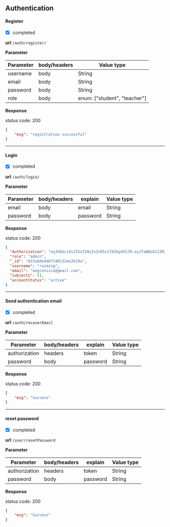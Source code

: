 ## Authentication

#### Register

- [x] completed

**url** 	```/auth/register/```

**Parameter**

| Parameter | body/headers | Value type                   |
| --------- |--------------|------------------------------|
| username  | body         |  String                      |
| email     | body         | String                       |
| password  | body         | String                       |
| role  | body         | enum: ["student", "teacher"] |

**Response**

status code: 200
```json
{
    "msg": "registration successful"
}
```

***

#### Login

- [x] completed

**url** 	```/auth/login/```

**Parameter**

| Parameter | body/headers | explain | Value type |
| --------- |--------------|----------| ---------- |
| email     | body         |email    | String     |
| password  | body         |password | String     |

**Response**

status code: 200
```json
{
  "Authorization": "eyJhbGciOiJIUzI1NiIsInR5cCI6IkpXVCJ9.eyJfaWQiOiI2MzNhOGRlNDRiZjE0MDEzMmVlMmIxOWEiLCJ1c2VybmFtZSI6InJ1aW1pbmciLCJlbWFpbCI6Im5lZ3Jvbml4aWVAZ21haWwuY29tIiwicm9sZSI6ImFkbWluIiwic3ViamVjdHMiOltdLCJhY2NvdW50U3RhdHVzIjoiYWN0aXZlIiwiaWF0IjoxNjY0ODc1OTIxLCJleHAiOjE2NjQ5NjIzMjF9.AwGtQahVhiGpnAkwcNhLhBzvxWlNlO2XMi7qw7zpQ4w",
  "role": "admin",
  "_id": "633a8de44bf140132ee2b19a",
  "username": "ruiming",
  "email": "negronixie@gmail.com",
  "subjects": [],
  "accountStatus": "active"
}
```



***

#### Send authentication email

- [x] completed

**url** 	```/auth/recoverEmail```

**Parameter**

| Parameter | body/headers | explain  | Value type |
|----------|--------------|----------| ---------- |
| authorization | headers      | token    | String  |
| password | body         | password | String  |

**Response**

status code: 200
```json
{
    "msg": "Success"
}
```

***

#### reset password

- [x] completed

**url** 	```/user/resetPassword```

**Parameter**

| Parameter | body/headers | explain  | Value type |
|----------|--------------|----------| ---------- |
| authorization | headers      | token    | String  |
| password | body         | password | String  |

**Response**

status code: 200
```json
{
    "msg": "Success"
}
```
